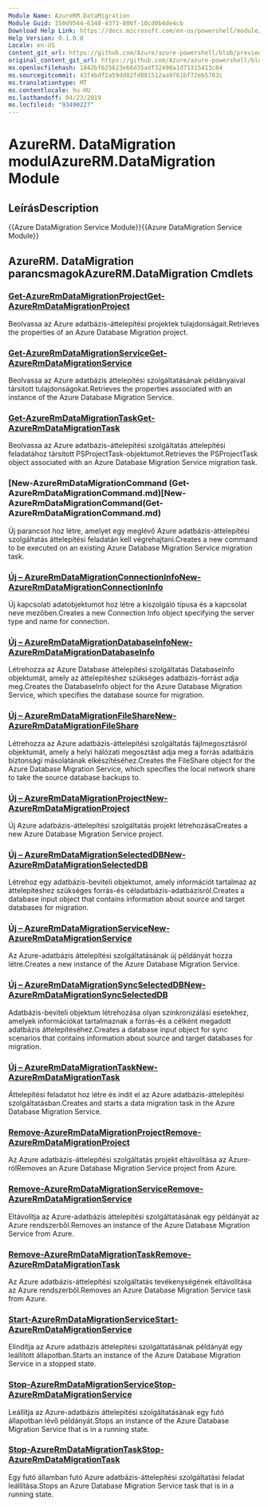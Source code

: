 ```yaml
---
Module Name: AzureRM.DataMigration
Module Guid: 150d9544-6348-4373-806f-10cd0b4de4cb
Download Help Link: https://docs.microsoft.com/en-us/powershell/module/azurerm.datamigration
Help Version: 0.1.0.0
Locale: en-US
content_git_url: https://github.com/Azure/azure-powershell/blob/preview/src/ResourceManager/DataMigration/Commands.DataMigration/help/AzureRM.DataMigration.md
original_content_git_url: https://github.com/Azure/azure-powershell/blob/preview/src/ResourceManager/DataMigration/Commands.DataMigration/help/AzureRM.DataMigration.md
ms.openlocfilehash: 1842bf625623e66d35adf32490a1d71315413c84
ms.sourcegitcommit: 43f4bdf2a59dd82fd881512aa9761bf72eb5703c
ms.translationtype: MT
ms.contentlocale: hu-HU
ms.lasthandoff: 04/23/2019
ms.locfileid: "93490227"
---
```

# <span data-ttu-id="54c55-101">AzureRM. DataMigration modul</span><span class="sxs-lookup"><span data-stu-id="54c55-101">AzureRM.DataMigration Module</span></span>
## <span data-ttu-id="54c55-102">Leírás</span><span class="sxs-lookup"><span data-stu-id="54c55-102">Description</span></span>
<span data-ttu-id="54c55-103">{{Azure DataMigration Service Module}}</span><span class="sxs-lookup"><span data-stu-id="54c55-103">{{Azure DataMigration Service Module}}</span></span>

## <span data-ttu-id="54c55-104">AzureRM. DataMigration parancsmagok</span><span class="sxs-lookup"><span data-stu-id="54c55-104">AzureRM.DataMigration Cmdlets</span></span>
### [<span data-ttu-id="54c55-105">Get-AzureRmDataMigrationProject</span><span class="sxs-lookup"><span data-stu-id="54c55-105">Get-AzureRmDataMigrationProject</span></span>](Get-AzureRmDataMigrationProject.md)
<span data-ttu-id="54c55-106">Beolvassa az Azure adatbázis-áttelepítési projektek tulajdonságait.</span><span class="sxs-lookup"><span data-stu-id="54c55-106">Retrieves the properties of an Azure Database Migration project.</span></span>

### [<span data-ttu-id="54c55-107">Get-AzureRmDataMigrationService</span><span class="sxs-lookup"><span data-stu-id="54c55-107">Get-AzureRmDataMigrationService</span></span>](Get-AzureRmDataMigrationService.md)
<span data-ttu-id="54c55-108">Beolvassa az Azure adatbázis áttelepítési szolgáltatásának példányaival társított tulajdonságokat.</span><span class="sxs-lookup"><span data-stu-id="54c55-108">Retrieves the properties associated with an instance of the Azure Database Migration Service.</span></span> 

### [<span data-ttu-id="54c55-109">Get-AzureRmDataMigrationTask</span><span class="sxs-lookup"><span data-stu-id="54c55-109">Get-AzureRmDataMigrationTask</span></span>](Get-AzureRmDataMigrationTask.md)
<span data-ttu-id="54c55-110">Beolvassa az Azure adatbázis-áttelepítési szolgáltatás áttelepítési feladatához társított PSProjectTask-objektumot.</span><span class="sxs-lookup"><span data-stu-id="54c55-110">Retrieves the PSProjectTask object associated with an Azure Database Migration Service migration task.</span></span>

### <span data-ttu-id="54c55-111">[New-AzureRmDataMigrationCommand (Get-AzureRmDataMigrationCommand.md)</span><span class="sxs-lookup"><span data-stu-id="54c55-111">[New-AzureRmDataMigrationCommand(Get-AzureRmDataMigrationCommand.md)</span></span>
<span data-ttu-id="54c55-112">Új parancsot hoz létre, amelyet egy meglévő Azure adatbázis-áttelepítési szolgáltatás áttelepítési feladatán kell végrehajtani.</span><span class="sxs-lookup"><span data-stu-id="54c55-112">Creates a new command to be executed on an existing Azure Database Migration Service migration task.</span></span>

### [<span data-ttu-id="54c55-113">Új – AzureRmDataMigrationConnectionInfo</span><span class="sxs-lookup"><span data-stu-id="54c55-113">New-AzureRmDataMigrationConnectionInfo</span></span>](New-AzureRmDataMigrationConnectionInfo.md)
<span data-ttu-id="54c55-114">Új kapcsolati adatobjektumot hoz létre a kiszolgáló típusa és a kapcsolat neve mezőben.</span><span class="sxs-lookup"><span data-stu-id="54c55-114">Creates a new Connection Info object specifying the server type and name for connection.</span></span>

### [<span data-ttu-id="54c55-115">Új – AzureRmDataMigrationDatabaseInfo</span><span class="sxs-lookup"><span data-stu-id="54c55-115">New-AzureRmDataMigrationDatabaseInfo</span></span>](New-AzureRmDataMigrationDatabaseInfo.md)
<span data-ttu-id="54c55-116">Létrehozza az Azure Database áttelepítési szolgáltatás DatabaseInfo objektumát, amely az áttelepítéshez szükséges adatbázis-forrást adja meg.</span><span class="sxs-lookup"><span data-stu-id="54c55-116">Creates the DatabaseInfo object for the Azure Database Migration Service, which specifies the database source for migration.</span></span>

### [<span data-ttu-id="54c55-117">Új – AzureRmDataMigrationFileShare</span><span class="sxs-lookup"><span data-stu-id="54c55-117">New-AzureRmDataMigrationFileShare</span></span>](New-AzureRmDataMigrationFileShare.md)
<span data-ttu-id="54c55-118">Létrehozza az Azure adatbázis-áttelepítési szolgáltatás fájlmegosztásról objektumát, amely a helyi hálózati megosztást adja meg a forrás adatbázis biztonsági másolatának elkészítéséhez.</span><span class="sxs-lookup"><span data-stu-id="54c55-118">Creates the FileShare object for the Azure Database Migration Service, which specifies the local network share to take the source database backups to.</span></span>

### [<span data-ttu-id="54c55-119">Új – AzureRmDataMigrationProject</span><span class="sxs-lookup"><span data-stu-id="54c55-119">New-AzureRmDataMigrationProject</span></span>](New-AzureRmDataMigrationProject.md)
<span data-ttu-id="54c55-120">Új Azure adatbázis-áttelepítési szolgáltatás projekt létrehozása</span><span class="sxs-lookup"><span data-stu-id="54c55-120">Creates a new Azure Database Migration Service project.</span></span>

### [<span data-ttu-id="54c55-121">Új – AzureRmDataMigrationSelectedDB</span><span class="sxs-lookup"><span data-stu-id="54c55-121">New-AzureRmDataMigrationSelectedDB</span></span>](New-AzureRmDataMigrationSelectedDB.md)
<span data-ttu-id="54c55-122">Létrehoz egy adatbázis-beviteli objektumot, amely információt tartalmaz az áttelepítéshez szükséges forrás-és céladatbázis-adatbázisról.</span><span class="sxs-lookup"><span data-stu-id="54c55-122">Creates a database input object that contains information about source and target databases for migration.</span></span>

### [<span data-ttu-id="54c55-123">Új – AzureRmDataMigrationService</span><span class="sxs-lookup"><span data-stu-id="54c55-123">New-AzureRmDataMigrationService</span></span>](New-AzureRmDataMigrationService.md)
<span data-ttu-id="54c55-124">Az Azure-adatbázis áttelepítési szolgáltatásának új példányát hozza létre.</span><span class="sxs-lookup"><span data-stu-id="54c55-124">Creates a new instance of the Azure Database Migration Service.</span></span>

### [<span data-ttu-id="54c55-125">Új – AzureRmDataMigrationSyncSelectedDB</span><span class="sxs-lookup"><span data-stu-id="54c55-125">New-AzureRmDataMigrationSyncSelectedDB</span></span>](New-AzureRmDataMigrationSyncSelectedDB.md)
<span data-ttu-id="54c55-126">Adatbázis-beviteli objektum létrehozása olyan szinkronizálási esetekhez, amelyek információkat tartalmaznak a forrás-és a célként megadott adatbázis áttelepítéséhez.</span><span class="sxs-lookup"><span data-stu-id="54c55-126">Creates a database input object for sync scenarios that contains information about source and target databases for migration.</span></span>

### [<span data-ttu-id="54c55-127">Új – AzureRmDataMigrationTask</span><span class="sxs-lookup"><span data-stu-id="54c55-127">New-AzureRmDataMigrationTask</span></span>](New-AzureRmDataMigrationTask.md)
<span data-ttu-id="54c55-128">Áttelepítési feladatot hoz létre és indít el az Azure adatbázis-áttelepítési szolgáltatásban.</span><span class="sxs-lookup"><span data-stu-id="54c55-128">Creates and starts a data migration task in the Azure Database Migration Service.</span></span>

### [<span data-ttu-id="54c55-129">Remove-AzureRmDataMigrationProject</span><span class="sxs-lookup"><span data-stu-id="54c55-129">Remove-AzureRmDataMigrationProject</span></span>](Remove-AzureRmDataMigrationProject.md)
<span data-ttu-id="54c55-130">Az Azure adatbázis-áttelepítési szolgáltatás projekt eltávolítása az Azure-ról</span><span class="sxs-lookup"><span data-stu-id="54c55-130">Removes an Azure Database Migration Service project from Azure.</span></span>

### [<span data-ttu-id="54c55-131">Remove-AzureRmDataMigrationService</span><span class="sxs-lookup"><span data-stu-id="54c55-131">Remove-AzureRmDataMigrationService</span></span>](Remove-AzureRmDataMigrationService.md)
<span data-ttu-id="54c55-132">Eltávolítja az Azure-adatbázis áttelepítési szolgáltatásának egy példányát az Azure rendszerből.</span><span class="sxs-lookup"><span data-stu-id="54c55-132">Removes an instance of the Azure Database Migration Service from Azure.</span></span>

### [<span data-ttu-id="54c55-133">Remove-AzureRmDataMigrationTask</span><span class="sxs-lookup"><span data-stu-id="54c55-133">Remove-AzureRmDataMigrationTask</span></span>](Remove-AzureRmDataMigrationTask.md)
<span data-ttu-id="54c55-134">Az Azure adatbázis-áttelepítési szolgáltatás tevékenységének eltávolítása az Azure rendszerből.</span><span class="sxs-lookup"><span data-stu-id="54c55-134">Removes an Azure Database Migration Service task from Azure.</span></span>

### [<span data-ttu-id="54c55-135">Start-AzureRmDataMigrationService</span><span class="sxs-lookup"><span data-stu-id="54c55-135">Start-AzureRmDataMigrationService</span></span>](Start-AzureRmDataMigrationService.md)
<span data-ttu-id="54c55-136">Elindítja az Azure adatbázis áttelepítési szolgáltatásának példányát egy leállított állapotban.</span><span class="sxs-lookup"><span data-stu-id="54c55-136">Starts an instance of the Azure Database Migration Service in a stopped state.</span></span> 

### [<span data-ttu-id="54c55-137">Stop-AzureRmDataMigrationService</span><span class="sxs-lookup"><span data-stu-id="54c55-137">Stop-AzureRmDataMigrationService</span></span>](Stop-AzureRmDataMigrationService.md)
<span data-ttu-id="54c55-138">Leállítja az Azure-adatbázis áttelepítési szolgáltatásának egy futó állapotban lévő példányát.</span><span class="sxs-lookup"><span data-stu-id="54c55-138">Stops an instance of the Azure Database Migration Service that is in a running state.</span></span>

### [<span data-ttu-id="54c55-139">Stop-AzureRmDataMigrationTask</span><span class="sxs-lookup"><span data-stu-id="54c55-139">Stop-AzureRmDataMigrationTask</span></span>](Stop-AzureRmDataMigrationTask.md)
<span data-ttu-id="54c55-140">Egy futó államban futó Azure adatbázis-áttelepítési szolgáltatási feladat leállítása.</span><span class="sxs-lookup"><span data-stu-id="54c55-140">Stops an  Azure Database Migration Service task that is in a running state.</span></span>

